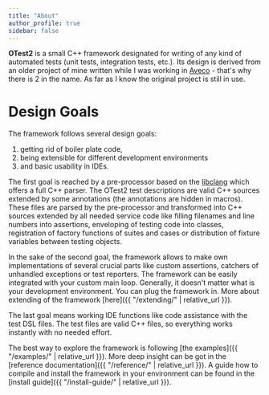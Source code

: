 ```yaml
---
title: "About"
author_profile: true
sidebar: false
---
```


**OTest2** is a small C++ framework designated for writing of any kind of
automated tests (unit tests, integration tests, etc.). Its design is derived
from an older project of mine written while I was working in
[Aveco](http://www.aveco.com/) - that's why there is 2 in the name. As far as
I know the original project is still in use.

# Design Goals
The framework follows several design goals:
1. getting rid of boiler plate code,
2. being extensible for different development environments
3. and basic usability in IDEs.

The first goal is reached by a pre-processor based on the
[libclang](https://clang.llvm.org/docs/Tooling.html) which offers a full C++
parser. The OTest2 test descriptions are valid C++ sources extended by some
annotations (the annotations are hidden in macros). These files are parsed
by the pre-processor and transformed into  C++ sources extended by all needed
service code like filling filenames and line numbers into assertions,
enveloping of testing code into classes, registration of factory functions
of suites and cases or distribution of fixture variables between testing
objects.

In the sake of the second goal, the framework allows to make own implementations
of several crucial parts like custom assertions, catchers of unhandled
exceptions or test reporters. The framework can be easily integrated with your
custom main loop. Generally, it doesn't matter what is your development
environment. You can plug the framework in. More about extending of
the framework [here]({{ "/extending/" | relative_url }}).

The last goal means working IDE functions like code assistance with the test
DSL files. The test files are valid C++ files, so everything works instantly
with no needed effort.

The best way to explore the framework is following
[the examples]({{ "/examples/" | relative_url }}). More deep insight can be got
in the [reference documentation]({{ "/reference/" | relative_url }}). A guide how
to compile and install the framework in your environment can be found in
the [install guide]({{ "/install-guide/" | relative_url }}).
